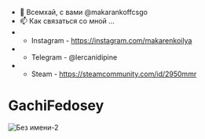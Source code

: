 - 👋 Всемхай, с вами @makarankoffcsgo
- 📫 Как связаться со мной ...
- * Instagram - https://instagram.com/makarenkoilya
- * Telegram  - @lercanidipine
- * Steam - https://steamcommunity.com/id/2950mmr

# GachiFedosey
![Без имени-2](https://user-images.githubusercontent.com/82926839/118765745-cc1ef080-b87b-11eb-9da1-35f9e3bd16a1.jpg)

<!---
makarankoffcsgo/makarankoffcsgo is a ✨ special ✨ repository because its `README.md` (this file) appears on your GitHub profile.
You can click the Preview link to take a look at your changes.
--->
